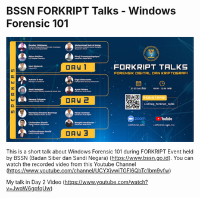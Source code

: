 # BSSN FORKRIPT Talks - Windows Forensic 101

![FORKRIPT Talks](https://github.com/digitoktavianto/slide-presentation/raw/main/Windows-Forensic-101/FORKRIPT-Talks.jpeg)

This is a short talk about Windows Forensic 101 during FORKRIPT Event held by BSSN (Badan Siber dan Sandi Negara) (https://www.bssn.go.id). You can watch the recorded video from this Youtube Channel (https://www.youtube.com/channel/UCYXjvwiTGFl6QbTc1bm9vfw)

My talk in Day 2 Video (https://www.youtube.com/watch?v=JwqW6gpfqUw)

